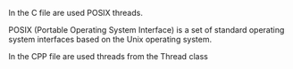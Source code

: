 In the C file are used POSIX threads.

POSIX (Portable Operating System Interface) is a set of standard operating system interfaces based on the Unix operating system.

In the CPP file are used threads from the Thread class